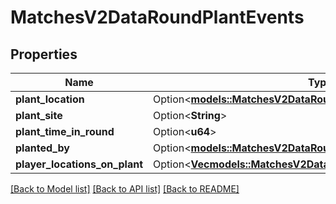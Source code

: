 # MatchesV2DataRoundPlantEvents

## Properties

Name | Type | Description | Notes
------------ | ------------- | ------------- | -------------
**plant_location** | Option<[**models::MatchesV2DataRoundEventLocation**](MatchesV2DataRoundEventLocation.md)> |  | [optional]
**plant_site** | Option<**String**> |  | [optional]
**plant_time_in_round** | Option<**u64**> |  | [optional]
**planted_by** | Option<[**models::MatchesV2DataRoundPlayer**](MatchesV2DataRoundPlayer.md)> |  | [optional]
**player_locations_on_plant** | Option<[**Vec<models::MatchesV2DataRoundPlayerLocationsOnEvent>**](MatchesV2DataRoundPlayerLocationsOnEvent.md)> |  | [optional]

[[Back to Model list]](../README.md#documentation-for-models) [[Back to API list]](../README.md#documentation-for-api-endpoints) [[Back to README]](../README.md)


